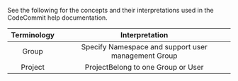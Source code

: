 See the following for the concepts and their interpretations used in the CodeCommit help documentation.


| Terminology      |   Interpretation | 
| :--------: | :--------:| 
| Group  | Specify Namespace and support user management Group | 
| Project  | ProjectBelong to one Group or User | 
